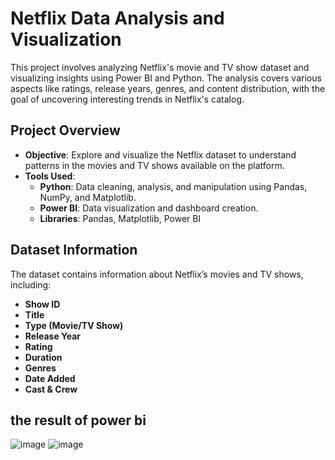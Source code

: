 # Netflix Data Analysis and Visualization

This project involves analyzing Netflix's movie and TV show dataset and visualizing insights using Power BI and Python. The analysis covers various aspects like ratings, release years, genres, and content distribution, with the goal of uncovering interesting trends in Netflix's catalog.

## Project Overview

- **Objective**: Explore and visualize the Netflix dataset to understand patterns in the movies and TV shows available on the platform.
- **Tools Used**:
  - **Python**: Data cleaning, analysis, and manipulation using Pandas, NumPy, and Matplotlib.
  - **Power BI**: Data visualization and dashboard creation.
  - **Libraries**: Pandas, Matplotlib, Power BI

## Dataset Information

The dataset contains information about Netflix’s movies and TV shows, including:
- **Show ID**
- **Title**
- **Type (Movie/TV Show)**
- **Release Year**
- **Rating**
- **Duration**
- **Genres**
- **Date Added**
- **Cast & Crew**

## the result of power bi
![image](https://github.com/user-attachments/assets/babf9f0e-7a60-4887-9dc6-8ec8b0dce63f)
![image](https://github.com/user-attachments/assets/b311ff9a-9d3d-4161-b979-6b379adbb0f3)


